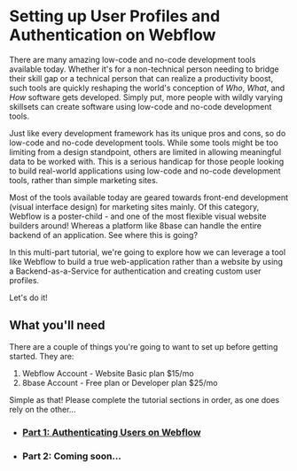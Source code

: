 # Setting up User Profiles and Authentication on Webflow

There are many amazing low-code and no-code development tools available today. Whether it's for a non-technical person needing to bridge their skill gap or a technical person that can realize a productivity boost, such tools are quickly reshaping the world's conception of _Who_, _What_, and _How_ software gets developed. Simply put, more people with wildly varying skillsets can create software using low-code and no-code development tools.

Just like every development framework has its unique pros and cons, so do low-code and no-code development tools. While some tools might be too limiting from a design standpoint, others are limited in allowing meaningful data to be worked with. This is a serious handicap for those people looking to build real-world applications using low-code and no-code development tools, rather than simple marketing sites.

Most of the tools available today are geared towards front-end development (visual interface design) for marketing sites mainly. Of this category, Webflow is a poster-child - and one of the most flexible visual website builders around! Whereas a platform like 8base can handle the entire backend of an application. See where this is going?

In this multi-part tutorial, we're going to explore how we can leverage a tool like Webflow to build a true web-application rather than a website by using a Backend-as-a-Service for authentication and creating custom user profiles.

Let's do it!

## What you'll need

There are a couple of things you're going to want to set up before getting started. They are:

1. Webflow Account - Website Basic plan \$15/mo
2. 8base Account - Free plan or Developer plan \$25/mo

Simple as that! Please complete the tutorial sections in order, as one does rely on the other...

- ### [Part 1: Authenticating Users on Webflow](./sections/pt1-authentication.md)
- ### Part 2: Coming soon...
